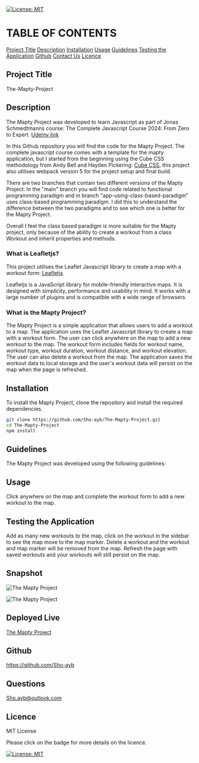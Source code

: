 [![License: MIT](https://img.shields.io/badge/License-MIT-yellow.svg)](https://opensource.org/licenses/MIT)

# TABLE OF CONTENTS 

[Project Title](#project-title)
[Description](#description)
[Installation](#installation)
[Usage](#usage)
[Guidelines](#guidelines)
[Testing the Application](#testing-the-application)
[Github](#github)
[Contact Us](#contact-us)
[Licence](#licence) 

## Project Title

The-Mapty-Project

## Description

The Mapty Project was developed to learn Javascript as part of Jonas Schmedtmanns course: The Complete Javascript Course 2024: From Zero to Expert. [Udemy link](https://www.udemy.com/course/the-complete-javascript-course/?couponCode=LEADERSALE24B)

In this Github repository you will find the code for the Mapty Project. The complete javascript course comes with a template for the mapty application, but I started from the beginning using the Cube CSS methodology from Andy Bell and Hayden Pickering: [Cube CSS](https://cube.fyi/), this project also utilises webpack version 5 for the project setup and final build. 

There are two branches that contain two different versions of the Mapty Project: In the "main" branch you will find code related to functional programming paradigm and in branch "app-using-class-based-paradigm" uses class-based programming paradigm. I did this to understand the difference between the two paradigms and to see which one is better for the Mapty Project. 

Overall I feel the class based paradigm is more suitable for the Mapty project, only because of the ability to create a workout from a class Workout and inherit properties and methods.


### What is Leafletjs?

This project utilises the Leaflet Javascript library to create a map with a workout form: [Leafletjs](https://leafletjs.com/)

Leafletjs is a JavaScript library for mobile-friendly interactive maps. It is designed with simplicity, performance and usability in mind. It works with a large number of plugins and is compatible with a wide range of browsers. 

### What is the Mapty Project?

The Mapty Project is a simple application that allows users to add a workout to a map. The application uses the Leaflet Javascript library to create a map with a workout form. The user can click anywhere on the map to add a new workout to the map. The workout form includes fields for workout name, workout type, workout duration, workout distance, and workout elevation. The user can also delete a workout from the map. The application saves the workout data to local storage and the user's workout data will persist on the map when the page is refreshed.



## Installation

To install the Mapty Project, clone the repository and install the required dependencies. 

```bash
git clone https://github.com/Sho-ayb/The-Mapty-Project.git
cd The-Mapty-Project
npm install
```

## Guidelines

The Mapty Project was developed using the following guidelines:


## Usage

Click anywhere on the map and complete the workout form to add a new workout to the map. 

## Testing the Application

Add as many new workouts to the map, click on the workout in the sidebar to see the map move to the map marker. Delete a workout and the workout and map marker will be removed from the map. Refresh the page with saved workouts and your workouts will still persist on the map. 

## Snapshot

![The Mapty Project](./mapty-snap-1.gif)

![The Mapty Project](./mapty-snap-2.gif)

## Deployed Live 

[The Mapty Project](https://sho-ayb.github.io/the-mapty-app/)

## Github 

https://github.com/Sho-ayb

## Questions

Sho.ayb@outlook.com

## Licence

MIT License

Please click on the badge for more details on the licence.

[![License: MIT](https://img.shields.io/badge/License-MIT-yellow.svg)](https://opensource.org/licenses/MIT)